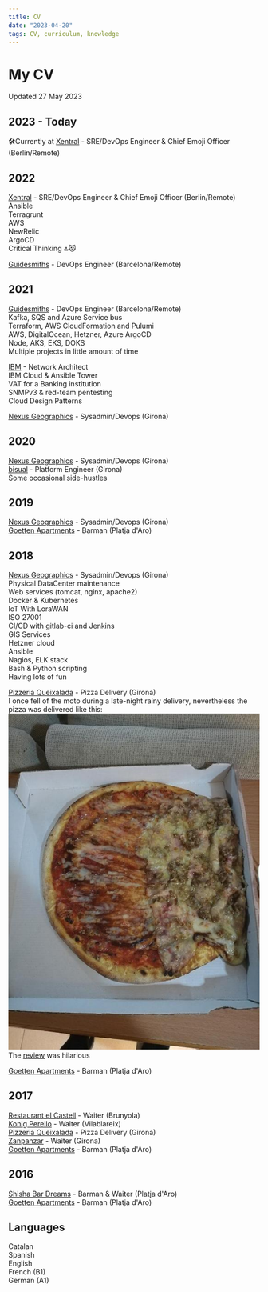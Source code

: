 ```yaml
---
title: CV
date: "2023-04-20"
tags: CV, curriculum, knowledge
---
```


# My CV

Updated 27 May 2023

## 2023 - Today
🛠️Currently at [Xentral](https://xentral.com/) - SRE/DevOps Engineer & Chief Emoji Officer (Berlin/Remote)  

## 2022
[Xentral](https://xentral.com/) - SRE/DevOps Engineer & Chief Emoji Officer (Berlin/Remote)  
  Ansible  
  Terragrunt  
  AWS  
  NewRelic  
  ArgoCD  
  Critical Thinking 🔝😻
  
[Guidesmiths](https://www.one-beyond.com/) - DevOps Engineer (Barcelona/Remote)  


## 2021

[Guidesmiths](https://www.one-beyond.com/) - DevOps Engineer (Barcelona/Remote)  
  Kafka, SQS and Azure Service bus  
  Terraform, AWS CloudFormation and Pulumi  
  AWS, DigitalOcean, Hetzner, Azure
  ArgoCD  
  Node, AKS, EKS, DOKS  
  Multiple projects in little amount of time

[IBM](https://www.ibm.com/) - Network Architect  
  IBM Cloud & Ansible Tower  
  VAT for a Banking institution  
  SNMPv3 & red-team pentesting  
  Cloud Design Patterns  

[Nexus Geographics](https://www.nexusgeographics.com/) - Sysadmin/Devops (Girona)  

## 2020
[Nexus Geographics](https://www.nexusgeographics.com/) - Sysadmin/Devops (Girona)  
[bisual](https://bisual.net/) - Platform Engineer (Girona)  
  Some occasional side-hustles 

## 2019
[Nexus Geographics](https://www.nexusgeographics.com/) - Sysadmin/Devops (Girona)  
[Goetten Apartments](https://de.goetten.es/) - Barman (Platja d'Aro)
  
## 2018 
[Nexus Geographics](https://www.nexusgeographics.com/) - Sysadmin/Devops (Girona)  
  Physical DataCenter maintenance  
  Web services (tomcat, nginx, apache2)  
  Docker & Kubernetes  
  IoT With LoraWAN  
  ISO 27001  
  CI/CD with gitlab-ci and Jenkins  
  GIS Services  
  Hetzner cloud  
  Ansible  
  Nagios, ELK stack  
  Bash & Python scripting  
  Having lots of fun 
  
[Pizzeria Queixalada](https://www.google.com/maps/place/Pizzeries+Queixalada/@41.9764291,2.8223064,15z/data=!4m6!3m5!1s0x12bae6d9838edcd5:0xcf52f773ec3304ce!8m2!3d41.9764291!4d2.8223064!16s%2Fg%2F11bttp_hbr?entry=ttu) - Pizza Delivery (Girona)  
I once fell of the moto during a late-night rainy delivery, nevertheless the pizza was delivered like this:  
![destroyed_pizza](pizza.jpeg)  
The [review](https://g.co/kgs/ah2388) was hilarious


[Goetten Apartments](https://de.goetten.es/) - Barman (Platja d'Aro)

## 2017
[Restaurant el Castell](https://www.tripadvisor.com/Restaurant_Review-g1078959-d5582294-Reviews-Restaurante_El_Castell-Brunyola_Province_of_Girona_Catalonia.html?m=19905) - Waiter (Brunyola)  
[Konig Perello](https://www.konig.cat/en/) - Waiter (Vilablareix)  
[Pizzeria Queixalada](https://www.google.com/maps/place/Pizzeries+Queixalada/@41.9764291,2.8223064,15z/data=!4m6!3m5!1s0x12bae6d9838edcd5:0xcf52f773ec3304ce!8m2!3d41.9764291!4d2.8223064!16s%2Fg%2F11bttp_hbr?entry=ttu) - Pizza Delivery (Girona)  
[Zanpanzar](https://www.tripadvisor.com/Restaurant_Review-g187499-d1641883-Reviews-Zanpanzar-Girona_Province_of_Girona_Catalonia.html?m=19905) - Waiter (Girona)  
[Goetten Apartments](https://de.goetten.es/) - Barman (Platja d'Aro)  

## 2016
[Shisha Bar Dreams](https://www.google.com/maps/place/Dream's+Beach+Lounge+Club/@41.8089985,3.065723,19z/data=!4m6!3m5!1s0x12bb00d07109ec23:0x7b2ebaf918a7d579!8m2!3d41.8089314!4d3.0658265!16s%2Fg%2F11bzq3js65?entry=ttu) - Barman & Waiter (Platja d'Aro)  
[Goetten Apartments](https://de.goetten.es/) - Barman (Platja d'Aro)  


## Languages

Catalan   
Spanish  
English  
French (B1)  
German (A1)  
